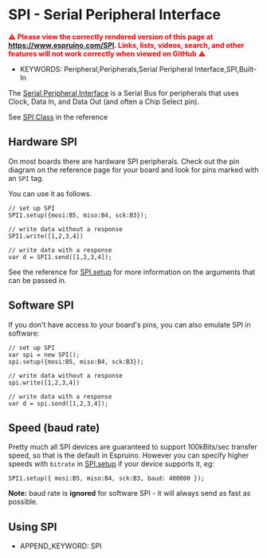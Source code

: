 <!--- Copyright (c) 2018 Gordon Williams, Pur3 Ltd. See the file LICENSE for copying permission. -->
SPI - Serial Peripheral Interface
=============================

<span style="color:red">:warning: **Please view the correctly rendered version of this page at https://www.espruino.com/SPI. Links, lists, videos, search, and other features will not work correctly when viewed on GitHub** :warning:</span>

* KEYWORDS: Peripheral,Peripherals,Serial Peripheral Interface,SPI,Built-In

The [Serial Peripheral Interface](http://en.wikipedia.org/wiki/Serial_Peripheral_Interface_Bus) is a Serial Bus for peripherals that uses Clock, Data In, and Data Out (and often a Chip Select pin).

See [SPI Class](/Reference#SPI) in the reference

Hardware SPI
------------

On most boards there are hardware SPI peripherals. Check out the
pin diagram on the reference page for your board and look for
pins marked with an `SPI` tag.

You can use it as follows.

```
// set up SPI
SPI1.setup({mosi:B5, miso:B4, sck:B3});

// write data without a response
SPI1.write([1,2,3,4])

// write data with a response
var d = SPI1.send([1,2,3,4]);
```

See the reference for [SPI.setup](/Reference#l_SPI_setup) for more information on
the arguments that can be passed in.

Software SPI
------------

If you don't have access to your board's pins, you can also emulate
SPI in software:

```
// set up SPI
var spi = new SPI();
spi.setup({mosi:B5, miso:B4, sck:B3});

// write data without a response
spi.write([1,2,3,4])

// write data with a response
var d = spi.send([1,2,3,4]);
```

Speed (baud rate)
----------------

Pretty much all SPI devices are guaranteed to support 100kBits/sec transfer
speed, so that is the default in Espruino. However you can specify
higher speeds with `bitrate` in [SPI.setup](/Reference#l_SPI_setup) if your
device supports it, eg:

```
SPI1.setup({ mosi:B5, miso:B4, sck:B3, baud: 400000 });
```

**Note:** baud rate is **ignored** for software SPI - it will always
send as fast as possible.


Using SPI
---------------

* APPEND_KEYWORD: SPI
